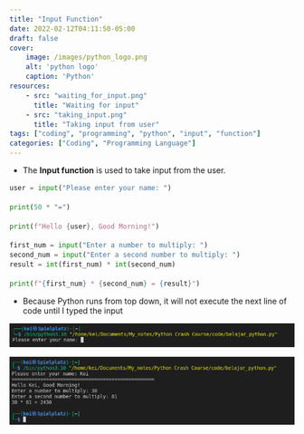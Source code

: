 ```yaml
---
title: "Input Function"
date: 2022-02-12T04:11:50-05:00
draft: false
cover:
    image: /images/python_logo.png
    alt: 'python logo'
    caption: 'Python'
resources:
    - src: "waiting_for_input.png"
      title: "Waiting for input"
    - src: "taking_input.png"
      title: "Taking input from user"
tags: ["coding", "programming", "python", "input", "function"]
categories: ["Coding", "Programming Language"]
---
```


- The __Input function__ is used to take input from the user.

```python
user = input("Please enter your name: ")

print(50 * "=")

print(f"Hello {user}, Good Morning!")

first_num = input("Enter a number to multiply: ")
second_num = input("Enter a second number to multiply: ")
result = int(first_num) * int(second_num)

print(f"{first_num} * {second_num} = {result}")
```

- Because Python runs from top down, it will not execute the next line of code until I typed the input

![Waiting for input](waiting_for_input.png)

![Taking input](taking_input.png)
